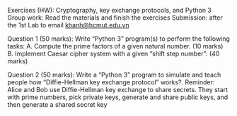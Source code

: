 Exercises (HW): Cryptography, key exchange protocols, and Python 3
Group work: Read the materials and finish the exercises
Submission: after the 1st Lab to email khanh@hcmut.edu.vn

Question 1 (50 marks): Write “Python 3” program(s) to perform the following tasks:
A. Compute the prime factors of a given natural number. (10 marks)
B. Implement Caesar cipher system with a given “shift step number”: (40 marks)

Question 2 (50 marks):
Write a “Python 3” program to simulate and teach people how “Diffie-Hellman key exchange
protocol” works?.
Reminder: Alice and Bob use Diffie-Hellman key exchange to share secrets. They start with
prime numbers, pick private keys, generate and share public keys, and then generate a
shared secret key

